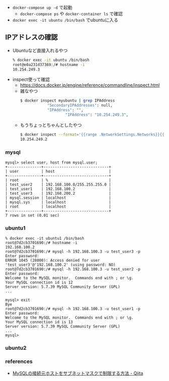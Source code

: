 
* `docker-compose up -d` で起動
  * `docker-compose ps` や `docker-container ls` で確認
* `docker exec -it ubuntu /bin/bash` でubuntuに入る


## IPアドレスの確認

* Ubuntuなど直接入れるやつ
    ```bash
    % docker exec -it ubuntu /bin/bash
    root@e0a231d37369:/# hostname -i
    10.254.249.3
    ```
* inspect使って確認
  * https://docs.docker.jp/engine/reference/commandline/inspect.html
  * 雑なやつ
    ```bash
    $ docker inspect myubuntu | grep IPAddress
                "SecondaryIPAddresses": null,
                "IPAddress": "",
                        "IPAddress": "10.254.249.3",
    ```
  * もうちょっとちゃんとしたやつ
    ```bash
    $ docker inspect --format='{{range .NetworkSettings.Networks}}{{.IPAddress}}{{end}}' myubuntu
    10.254.249.2
    ```

### mysql

```
mysql> select user, host from mysql.user;
+---------------+-----------------------------+
| user          | host                        |
+---------------+-----------------------------+
| root          | %                           |
| test_user2    | 192.168.100.0/255.255.255.0 |
| test_user1    | 192.168.100.2               |
| test_user3    | 192.168.200.2               |
| mysql.session | localhost                   |
| mysql.sys     | localhost                   |
| root          | localhost                   |
+---------------+-----------------------------+
7 rows in set (0.01 sec)
```

### ubuntu1

```
% docker exec -it ubuntu1 /bin/bash
root@7d2cb3701690:/# hostname -i
192.168.100.2
root@7d2cb3701690:/# mysql -h 192.168.100.3 -u test_user3 -p
Enter password:
ERROR 1045 (28000): Access denied for user 'test_user3'@'192.168.100.2' (using password: NO)
root@7d2cb3701690:/# mysql -h 192.168.100.3 -u test_user2 -p
Enter password:
Welcome to the MySQL monitor.  Commands end with ; or \g.
Your MySQL connection id is 12
Server version: 5.7.39 MySQL Community Server (GPL)
...

mysql> exit
Bye
root@7d2cb3701690:/# mysql -h 192.168.100.3 -u test_user1 -p
Enter password:
Welcome to the MySQL monitor.  Commands end with ; or \g.
Your MySQL connection id is 13
Server version: 5.7.39 MySQL Community Server (GPL)
...
mysql>
```

### ubuntu2


### references

* [MySQLの接続元ホストをサブネットマスクで制限する方法 - Qiita]( https://qiita.com/hypermkt/items/fd4c34a1916ef9006ef6 )